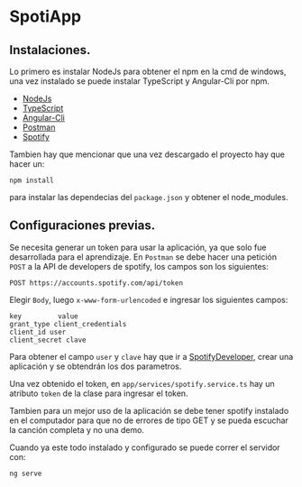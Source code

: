 # SpotiApp

## Instalaciones.
Lo primero es instalar NodeJs para obtener el npm en la cmd de windows, una vez instalado se puede instalar TypeScript y Angular-Cli por npm.

* [NodeJs](https://nodejs.org/es/)
* [TypeScript](https://www.typescriptlang.org/)
* [Angular-Cli](https://cli.angular.io/)
* [Postman](https://www.getpostman.com/)
* [Spotify](https://www.spotify.com/cl/)

Tambien hay que mencionar que una vez descargado el proyecto hay que hacer un:
```shell
npm install
```
para instalar las dependecias del `package.json` y obtener el node_modules.

## Configuraciones previas.
Se necesita generar un token para usar la aplicación, ya que solo fue desarrollada para el aprendizaje.
En `Postman` se debe hacer una petición `POST` a la API de developers de spotify, los campos son los siguientes:
```shell
POST https://accounts.spotify.com/api/token
```
Elegir `Body`, luego `x-www-form-urlencoded` e ingresar los siguientes campos:
```shell
key         value
grant_type client_credentials
client_id user
client_secret clave
```
Para obtener el campo `user` y `clave` hay que ir a [SpotifyDeveloper](https://developer.spotify.com/dashboard/applications), crear una aplicación y se obtendrán los dos parametros.

Una vez obtenido el token, en `app/services/spotify.service.ts` hay un atributo `token` de la clase para ingresar el token.

Tambien para un mejor uso de la aplicación se debe tener spotify instalado en el computador para que no de errores de tipo GET y se pueda escuchar la canción completa y no una demo.

Cuando ya este todo instalado y configurado se puede correr el servidor con:
```shell
ng serve
```